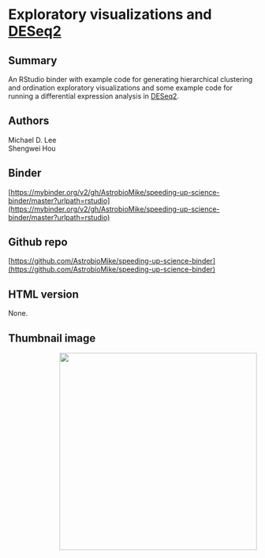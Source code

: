 #  Exploratory visualizations and [DESeq2](https://bioconductor.org/packages/release/bioc/html/DESeq2.html)

## Summary
An RStudio binder with example code for generating hierarchical clustering and ordination exploratory visualizations and some example code for running a differential expression analysis in [DESeq2](https://bioconductor.org/packages/release/bioc/html/DESeq2.html). 

## Authors
Michael D. Lee  
Shengwei Hou

## Binder
[https://mybinder.org/v2/gh/AstrobioMike/speeding-up-science-binder/master?urlpath=rstudio](https://mybinder.org/v2/gh/AstrobioMike/speeding-up-science-binder/master?urlpath=rstudio)

## Github repo
[https://github.com/AstrobioMike/speeding-up-science-binder](https://github.com/AstrobioMike/speeding-up-science-binder)

## HTML version
None.

## Thumbnail image
<img align="right" width="400" src="https://github.com/AstrobioMike/AstrobioMike.github.io/blob/master/images/GToTree-logo-1200px.png">

